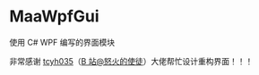 # MaaWpfGui

使用 C# WPF 编写的界面模块  

非常感谢 [tcyh035](https://github.com/tcyh035)（[B 站@怒火的使徒](https://space.bilibili.com/7291855)）大佬帮忙设计重构界面！！！
